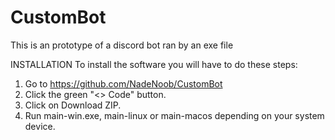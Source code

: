 # CustomBot
This is an prototype of a discord bot ran by an exe file

INSTALLATION
To install the software you will have to do these steps:
1. Go to https://github.com/NadeNoob/CustomBot
2. Click the green "<> Code" button.
3. Click on Download ZIP.
4. Run main-win.exe, main-linux or main-macos depending on your system device.
